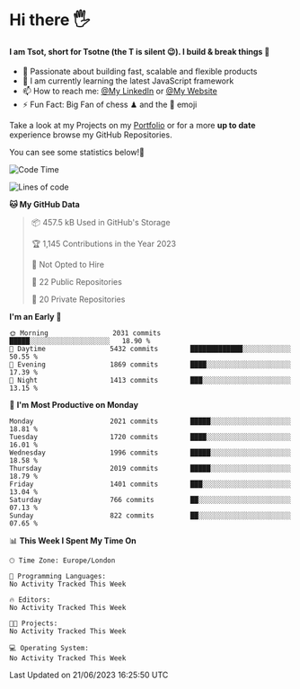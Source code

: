 # Hi there :raised_hand_with_fingers_splayed:
#### I am Tsot, short for Tsotne (the T is silent :wink:). I build & break things :space_invader:
- :telescope: Passionate about building fast, scalable and flexible products
- :seedling: I am currently learning the latest JavaScript framework 
- :mailbox: How to reach me: [@My LinkedIn](https://www.linkedin.com/in/tsotne-gvadzabia/) or [@My Website](https://tsotne.co.uk/contact)
- :zap: Fun Fact: Big Fan of chess ♟ and the 👾 emoji

Take a look at my Projects on my [Portfolio](https://tsotne.co.uk/) or for a more **up to date** experience browse my GitHub Repositories.

You can see some statistics below!:space_invader:
<!--START_SECTION:waka-->
![Code Time](http://img.shields.io/badge/Code%20Time-761%20hrs%202%20mins-blue)

![Lines of code](https://img.shields.io/badge/From%20Hello%20World%20I%27ve%20Written-5.9%20million%20lines%20of%20code-blue)

**🐱 My GitHub Data** 

> 📦 457.5 kB Used in GitHub's Storage 
 > 
> 🏆 1,145 Contributions in the Year 2023
 > 
> 🚫 Not Opted to Hire
 > 
> 📜 22 Public Repositories 
 > 
> 🔑 20 Private Repositories 
 > 
**I'm an Early 🐤** 

```text
🌞 Morning                2031 commits        █████░░░░░░░░░░░░░░░░░░░░   18.90 % 
🌆 Daytime                5432 commits        █████████████░░░░░░░░░░░░   50.55 % 
🌃 Evening                1869 commits        ████░░░░░░░░░░░░░░░░░░░░░   17.39 % 
🌙 Night                  1413 commits        ███░░░░░░░░░░░░░░░░░░░░░░   13.15 % 
```
📅 **I'm Most Productive on Monday** 

```text
Monday                   2021 commits        █████░░░░░░░░░░░░░░░░░░░░   18.81 % 
Tuesday                  1720 commits        ████░░░░░░░░░░░░░░░░░░░░░   16.01 % 
Wednesday                1996 commits        █████░░░░░░░░░░░░░░░░░░░░   18.58 % 
Thursday                 2019 commits        █████░░░░░░░░░░░░░░░░░░░░   18.79 % 
Friday                   1401 commits        ███░░░░░░░░░░░░░░░░░░░░░░   13.04 % 
Saturday                 766 commits         ██░░░░░░░░░░░░░░░░░░░░░░░   07.13 % 
Sunday                   822 commits         ██░░░░░░░░░░░░░░░░░░░░░░░   07.65 % 
```


📊 **This Week I Spent My Time On** 

```text
🕑︎ Time Zone: Europe/London

💬 Programming Languages: 
No Activity Tracked This Week

🔥 Editors: 
No Activity Tracked This Week

🐱‍💻 Projects: 
No Activity Tracked This Week

💻 Operating System: 
No Activity Tracked This Week
```


 Last Updated on 21/06/2023 16:25:50 UTC
<!--END_SECTION:waka-->
